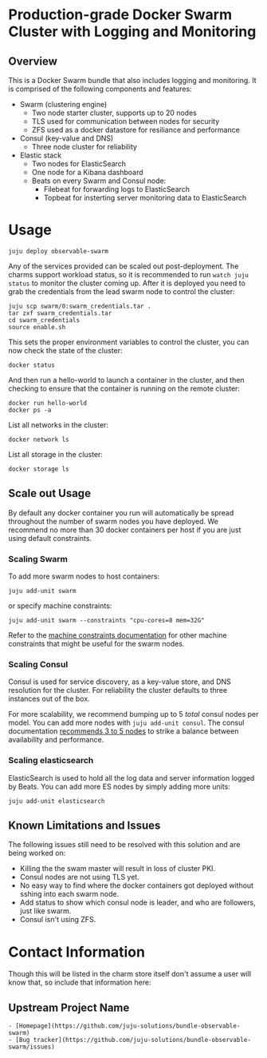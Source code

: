 # Production-grade Docker Swarm Cluster with Logging and Monitoring

## Overview

This is a Docker Swarm bundle that also includes logging and monitoring. It is comprised of the following components and features:

- Swarm (clustering engine)
  - Two node starter cluster, supports up to 20 nodes  
  - TLS used for communication between nodes for security
  - ZFS used as a docker datastore for resiliance and performance
- Consul (key-value and DNS)
  - Three node cluster for reliability
- Elastic stack
   - Two nodes for ElasticSearch
   - One node for a Kibana dashboard
   - Beats on every Swarm and Consul node:
     - Filebeat for forwarding logs to ElasticSearch
     - Topbeat for insterting server monitoring data to ElasticSearch

# Usage

    juju deploy observable-swarm

Any of the services provided can be scaled out post-deployment. The charms support workload status, so it is recommended to run `watch juju status` to monitor the cluster coming up. After it is deployed you need to grab the credentials from the lead swarm node to control the cluster:

    juju scp swarm/0:swarm_credentials.tar .
    tar zxf swarm_credentials.tar
    cd swarm_credentials
    source enable.sh

This sets the proper environment variables to control the cluster, you can now check the state of the cluster:

    docker status

And then run a hello-world to launch a container in the cluster, and then checking to ensure that the container is running on the remote cluster:

    docker run hello-world
    docker ps -a

List all networks in the cluster:

    docker network ls

List all storage in the cluster:

    docker storage ls

## Scale out Usage

By default any docker container you run will automatically be spread throughout the number of swarm nodes you have deployed. We recommend no more than 30 docker containers per host if you are just using default constraints.

### Scaling Swarm

To add more swarm nodes to host containers:

    juju add-unit swarm

or specify machine constraints:

    juju add-unit swarm --constraints "cpu-cores=8 mem=32G"

Refer to the [machine constraints documentation](https://jujucharms.com/docs/stable/charms-constraints) for other machine constraints that might be useful for the swarm nodes.

### Scaling Consul

Consul is used for service discovery, as a key-value store, and DNS resolution for the cluster. For reliability the cluster defaults to three instances out of the box.

For more scalability, we recommend bumping up to 5 _total_ consul nodes per model. You can add more nodes with `juju add-unit consul`. The consul documentation [recommends 3 to 5 nodes](https://www.consul.io/docs/internals/architecture.html) to strike a balance between availability and performance.

### Scaling elasticsearch

ElasticSearch is used to hold all the log data and server information logged by Beats. You can add more ES nodes by simply adding more units:

    juju add-unit elasticsearch

## Known Limitations and Issues

 The following issues still need to be resolved with this solution and are being worked on:

 - Killing the the swam master will result in loss of cluster PKI.
 - Consul nodes are not using TLS yet.
 - No easy way to find where the docker containers got deployed without sshing into each swarm node.
 - Add status to show which consul node is leader, and who are followers, just like swarm.
 - Consul isn't using ZFS.

# Contact Information

  Though this will be listed in the charm store itself don't assume a user will
  know that, so include that information here:

## Upstream Project Name

    - [Homepage](https://github.com/juju-solutions/bundle-observable-swarm)
    - [Bug tracker](https://github.com/juju-solutions/bundle-observable-swarm/issues)

